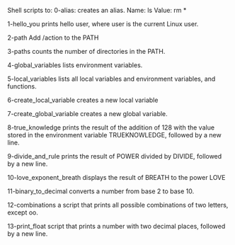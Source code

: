 Shell scripts to:
0-alias: creates an alias.
    Name: ls
    Value: rm *

1-hello_you 
    prints hello user, where user is the current Linux user.

2-path
    Add /action to the PATH

3-paths
    counts the number of directories in the PATH.

4-global_variables
    lists environment variables.

5-local_variables
    lists all local variables and environment variables, and functions.

6-create_local_variable
    creates a new local variable

7-create_global_variable
    creates a new global variable.

8-true_knowledge
    prints the result of the addition of 128 with the value stored in the environment variable TRUEKNOWLEDGE, followed by a new line.

9-divide_and_rule
    prints the result of POWER divided by DIVIDE, followed by a new line.

10-love_exponent_breath
    displays the result of BREATH to the power LOVE

11-binary_to_decimal
    converts a number from base 2 to base 10.

12-combinations
    a script that prints all possible combinations of two letters, except oo.

13-print_float
    script that prints a number with two decimal places, followed by a new line.
